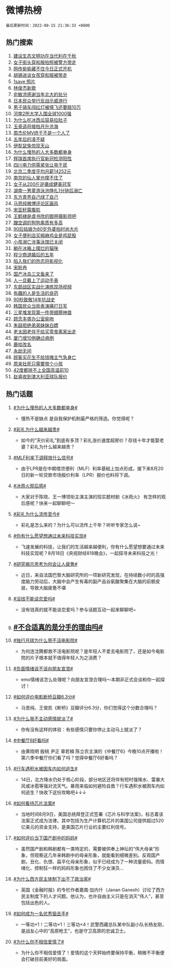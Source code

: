 # 微博热榜

`最后更新时间：2022-08-15 21:36:33 +0800`

## 热门搜索

1. [建设生态文明功在当代利在千秋](https://m.weibo.cn/search?containerid=100103type%3D1%26t%3D10%26q%3D%23%E5%BB%BA%E8%AE%BE%E7%94%9F%E6%80%81%E6%96%87%E6%98%8E%E5%8A%9F%E5%9C%A8%E5%BD%93%E4%BB%A3%E5%88%A9%E5%9C%A8%E5%8D%83%E7%A7%8B%23&stream_entry_id=51&isnewpage=1&extparam=seat%3D1%26dgr%3D0%26cate%3D10103%26filter_type%3Drealtimehot%26c_type%3D51%26pos%3D0%26display_time%3D1660570591%26pre_seqid%3D1660570405310014737284&luicode=10000011&lfid=106003type%253D25%2526t%253D3%2526disable_hot%253D1%2526filter_type%253Drealtimehot)
1. [女子街头穿和服拍照被警方带走](https://m.weibo.cn/search?containerid=100103type%3D1%26t%3D10%26q%3D%23%E5%A5%B3%E5%AD%90%E8%A1%97%E5%A4%B4%E7%A9%BF%E5%92%8C%E6%9C%8D%E6%8B%8D%E7%85%A7%E8%A2%AB%E8%AD%A6%E6%96%B9%E5%B8%A6%E8%B5%B0%23&stream_entry_id=31&isnewpage=1&extparam=seat%3D1%26pos%3D0%26filter_type%3Drealtimehot%26dgr%3D0%26realpos%3D1%26flag%3D16%26lcate%3D5001%26c_type%3D31%26cate%3D0%26display_time%3D1660570591%26pre_seqid%3D1660570405310014737284&luicode=10000011&lfid=106003type%253D25%2526t%253D3%2526disable_hot%253D1%2526filter_type%253Drealtimehot)
1. [网传偷偷藏不住今日正式开机](https://m.weibo.cn/search?containerid=100103type%3D1%26t%3D10%26q%3D%23%E7%BD%91%E4%BC%A0%E5%81%B7%E5%81%B7%E8%97%8F%E4%B8%8D%E4%BD%8F%E4%BB%8A%E6%97%A5%E6%AD%A3%E5%BC%8F%E5%BC%80%E6%9C%BA%23&stream_entry_id=31&isnewpage=1&extparam=seat%3D1%26pos%3D1%26filter_type%3Drealtimehot%26dgr%3D0%26realpos%3D2%26flag%3D1%26lcate%3D5001%26c_type%3D31%26cate%3D0%26display_time%3D1660570591%26pre_seqid%3D1660570405310014737284&luicode=10000011&lfid=106003type%253D25%2526t%253D3%2526disable_hot%253D1%2526filter_type%253Drealtimehot)
1. [胡锡进谈女孩穿和服被带走](https://m.weibo.cn/search?containerid=100103type%3D1%26t%3D10%26q%3D%23%E8%83%A1%E9%94%A1%E8%BF%9B%E8%B0%88%E5%A5%B3%E5%AD%A9%E7%A9%BF%E5%92%8C%E6%9C%8D%E8%A2%AB%E5%B8%A6%E8%B5%B0%23&stream_entry_id=31&isnewpage=1&extparam=seat%3D1%26pos%3D2%26filter_type%3Drealtimehot%26dgr%3D0%26realpos%3D3%26flag%3D1%26lcate%3D5001%26c_type%3D31%26cate%3D0%26display_time%3D1660570591%26pre_seqid%3D1660570405310014737284&luicode=10000011&lfid=106003type%253D25%2526t%253D3%2526disable_hot%253D1%2526filter_type%253Drealtimehot)
1. [1saye 照片](https://m.weibo.cn/search?containerid=100103type%3D1%26t%3D10%26q%3D1saye+%E7%85%A7%E7%89%87&stream_entry_id=31&isnewpage=1&extparam=seat%3D1%26pos%3D3%26filter_type%3Drealtimehot%26dgr%3D0%26realpos%3D4%26flag%3D16%26lcate%3D5001%26c_type%3D31%26cate%3D0%26display_time%3D1660570591%26pre_seqid%3D1660570405310014737284&luicode=10000011&lfid=106003type%253D25%2526t%253D3%2526disable_hot%253D1%2526filter_type%253Drealtimehot)
1. [林俊杰新歌](https://m.weibo.cn/search?containerid=100103type%3D1%26t%3D10%26q%3D%E6%9E%97%E4%BF%8A%E6%9D%B0%E6%96%B0%E6%AD%8C&stream_entry_id=31&isnewpage=1&extparam=seat%3D1%26pos%3D4%26filter_type%3Drealtimehot%26dgr%3D0%26realpos%3D5%26flag%3D1%26lcate%3D5001%26c_type%3D31%26cate%3D0%26display_time%3D1660570591%26pre_seqid%3D1660570405310014737284&luicode=10000011&lfid=106003type%253D25%2526t%253D3%2526disable_hot%253D1%2526filter_type%253Drealtimehot)
1. [俞敏洪感谢当年北大的处分](https://m.weibo.cn/search?containerid=100103type%3D1%26t%3D10%26q%3D%23%E4%BF%9E%E6%95%8F%E6%B4%AA%E6%84%9F%E8%B0%A2%E5%BD%93%E5%B9%B4%E5%8C%97%E5%A4%A7%E7%9A%84%E5%A4%84%E5%88%86%23&stream_entry_id=31&isnewpage=1&extparam=seat%3D1%26pos%3D5%26filter_type%3Drealtimehot%26dgr%3D0%26realpos%3D6%26flag%3D0%26lcate%3D5001%26c_type%3D31%26cate%3D0%26display_time%3D1660570591%26pre_seqid%3D1660570405310014737284&luicode=10000011&lfid=106003type%253D25%2526t%253D3%2526disable_hot%253D1%2526filter_type%253Drealtimehot)
1. [日本民众举行反战示威游行](https://m.weibo.cn/search?containerid=100103type%3D1%26t%3D10%26q%3D%23%E6%97%A5%E6%9C%AC%E6%B0%91%E4%BC%97%E4%B8%BE%E8%A1%8C%E5%8F%8D%E6%88%98%E7%A4%BA%E5%A8%81%E6%B8%B8%E8%A1%8C%23&stream_entry_id=31&isnewpage=1&extparam=seat%3D1%26pos%3D6%26filter_type%3Drealtimehot%26dgr%3D0%26realpos%3D7%26flag%3D16%26lcate%3D5001%26c_type%3D31%26cate%3D0%26display_time%3D1660570591%26pre_seqid%3D1660570405310014737284&luicode=10000011&lfid=106003type%253D25%2526t%253D3%2526disable_hot%253D1%2526filter_type%253Drealtimehot)
1. [男子骑车闯红灯被撞飞还要赔10万](https://m.weibo.cn/search?containerid=100103type%3D1%26t%3D10%26q%3D%23%E7%94%B7%E5%AD%90%E9%AA%91%E8%BD%A6%E9%97%AF%E7%BA%A2%E7%81%AF%E8%A2%AB%E6%92%9E%E9%A3%9E%E8%BF%98%E8%A6%81%E8%B5%9410%E4%B8%87%23&stream_entry_id=31&isnewpage=1&extparam=seat%3D1%26pos%3D7%26filter_type%3Drealtimehot%26dgr%3D0%26realpos%3D8%26flag%3D1%26lcate%3D5001%26c_type%3D31%26cate%3D0%26display_time%3D1660570591%26pre_seqid%3D1660570405310014737284&luicode=10000011&lfid=106003type%253D25%2526t%253D3%2526disable_hot%253D1%2526filter_type%253Drealtimehot)
1. [河南2所大学入围全球1000强](https://m.weibo.cn/search?containerid=100103type%3D1%26t%3D10%26q%3D%23%E6%B2%B3%E5%8D%972%E6%89%80%E5%A4%A7%E5%AD%A6%E5%85%A5%E5%9B%B4%E5%85%A8%E7%90%831000%E5%BC%BA%23&stream_entry_id=31&isnewpage=1&extparam=seat%3D1%26pos%3D8%26filter_type%3Drealtimehot%26dgr%3D0%26realpos%3D9%26flag%3D0%26lcate%3D5001%26c_type%3D31%26cate%3D0%26display_time%3D1660570591%26pre_seqid%3D1660570405310014737284&luicode=10000011&lfid=106003type%253D25%2526t%253D3%2526disable_hot%253D1%2526filter_type%253Drealtimehot)
1. [为什么吃冰西瓜容易拉肚子](http://m.weibo.cn/c/wbox?&id=j84w2uenjc&roomid=12075&q=%23%E4%B8%BA%E4%BB%80%E4%B9%88%E5%90%83%E5%86%B0%E8%A5%BF%E7%93%9C%E5%AE%B9%E6%98%93%E6%8B%89%E8%82%9A%E5%AD%90%23&extparam=seat%3D1%26pos%3D9%26filter_type%3Drealtimehot%26dgr%3D0%26realpos%3D10%26flag%3D0%26lcate%3D5001%26c_type%3D31%26cate%3D0%26display_time%3D1660570591%26pre_seqid%3D1660570405310014737284&luicode=10000011&lfid=106003type%253D25%2526t%253D3%2526disable_hot%253D1%2526filter_type%253Drealtimehot)
1. [玉骨遥将接档月升沧海](https://m.weibo.cn/search?containerid=100103type%3D1%26t%3D10%26q%3D%23%E7%8E%89%E9%AA%A8%E9%81%A5%E5%B0%86%E6%8E%A5%E6%A1%A3%E6%9C%88%E5%8D%87%E6%B2%A7%E6%B5%B7%23&stream_entry_id=31&isnewpage=1&extparam=seat%3D1%26pos%3D10%26filter_type%3Drealtimehot%26dgr%3D0%26realpos%3D11%26flag%3D0%26lcate%3D5001%26c_type%3D31%26cate%3D0%26display_time%3D1660570591%26pre_seqid%3D1660570405310014737284&luicode=10000011&lfid=106003type%253D25%2526t%253D3%2526disable_hot%253D1%2526filter_type%253Drealtimehot)
1. [周杰伦MV终于不是一个人了](https://m.weibo.cn/search?containerid=100103type%3D1%26t%3D10%26q%3D%23%E5%91%A8%E6%9D%B0%E4%BC%A6MV%E7%BB%88%E4%BA%8E%E4%B8%8D%E6%98%AF%E4%B8%80%E4%B8%AA%E4%BA%BA%E4%BA%86%23&stream_entry_id=31&isnewpage=1&extparam=seat%3D1%26pos%3D11%26filter_type%3Drealtimehot%26dgr%3D0%26realpos%3D12%26flag%3D1%26lcate%3D5001%26c_type%3D31%26cate%3D0%26display_time%3D1660570591%26pre_seqid%3D1660570405310014737284&luicode=10000011&lfid=106003type%253D25%2526t%253D3%2526disable_hot%253D1%2526filter_type%253Drealtimehot)
1. [五年后的凌不疑](https://m.weibo.cn/search?containerid=100103type%3D1%26t%3D10%26q%3D%23%E4%BA%94%E5%B9%B4%E5%90%8E%E7%9A%84%E5%87%8C%E4%B8%8D%E7%96%91%23&stream_entry_id=31&isnewpage=1&extparam=seat%3D1%26pos%3D12%26filter_type%3Drealtimehot%26dgr%3D0%26realpos%3D13%26flag%3D0%26lcate%3D5001%26c_type%3D31%26cate%3D0%26display_time%3D1660570591%26pre_seqid%3D1660570405310014737284&luicode=10000011&lfid=106003type%253D25%2526t%253D3%2526disable_hot%253D1%2526filter_type%253Drealtimehot)
1. [伊犁鼠兔惊现天山](https://m.weibo.cn/search?containerid=100103type%3D1%26t%3D10%26q%3D%23%E4%BC%8A%E7%8A%81%E9%BC%A0%E5%85%94%E6%83%8A%E7%8E%B0%E5%A4%A9%E5%B1%B1%23&stream_entry_id=31&isnewpage=1&extparam=seat%3D1%26pos%3D13%26filter_type%3Drealtimehot%26dgr%3D0%26realpos%3D14%26flag%3D1%26lcate%3D5001%26c_type%3D31%26cate%3D0%26display_time%3D1660570591%26pre_seqid%3D1660570405310014737284&luicode=10000011&lfid=106003type%253D25%2526t%253D3%2526disable_hot%253D1%2526filter_type%253Drealtimehot)
1. [为什么慢热的人大多数都单身](https://m.weibo.cn/search?containerid=100103type%3D1%26t%3D10%26q%3D%23%E4%B8%BA%E4%BB%80%E4%B9%88%E6%85%A2%E7%83%AD%E7%9A%84%E4%BA%BA%E5%A4%A7%E5%A4%9A%E6%95%B0%E9%83%BD%E5%8D%95%E8%BA%AB%23&stream_entry_id=31&isnewpage=1&extparam=seat%3D1%26pos%3D14%26filter_type%3Drealtimehot%26dgr%3D0%26realpos%3D15%26flag%3D0%26lcate%3D5001%26c_type%3D31%26cate%3D0%26display_time%3D1660570591%26pre_seqid%3D1660570405310014737284&luicode=10000011&lfid=106003type%253D25%2526t%253D3%2526disable_hot%253D1%2526filter_type%253Drealtimehot)
1. [辉瑞首席执行官新冠检测阳性](https://m.weibo.cn/search?containerid=100103type%3D1%26t%3D10%26q%3D%23%E8%BE%89%E7%91%9E%E9%A6%96%E5%B8%AD%E6%89%A7%E8%A1%8C%E5%AE%98%E6%96%B0%E5%86%A0%E6%A3%80%E6%B5%8B%E9%98%B3%E6%80%A7%23&stream_entry_id=31&isnewpage=1&extparam=seat%3D1%26pos%3D15%26filter_type%3Drealtimehot%26dgr%3D0%26realpos%3D16%26flag%3D1%26lcate%3D5001%26c_type%3D31%26cate%3D0%26display_time%3D1660570591%26pre_seqid%3D1660570405310014737284&luicode=10000011&lfid=106003type%253D25%2526t%253D3%2526disable_hot%253D1%2526filter_type%253Drealtimehot)
1. [四川电力供需紧张让电于民](https://m.weibo.cn/search?containerid=100103type%3D1%26t%3D10%26q%3D%23%E5%9B%9B%E5%B7%9D%E7%94%B5%E5%8A%9B%E4%BE%9B%E9%9C%80%E7%B4%A7%E5%BC%A0%E8%AE%A9%E7%94%B5%E4%BA%8E%E6%B0%91%23&stream_entry_id=31&isnewpage=1&extparam=seat%3D1%26pos%3D16%26filter_type%3Drealtimehot%26dgr%3D0%26realpos%3D17%26flag%3D0%26lcate%3D5001%26c_type%3D31%26cate%3D0%26display_time%3D1660570591%26pre_seqid%3D1660570405310014737284&luicode=10000011&lfid=106003type%253D25%2526t%253D3%2526disable_hot%253D1%2526filter_type%253Drealtimehot)
1. [北京二季度平均月薪14252元](https://m.weibo.cn/search?containerid=100103type%3D1%26t%3D10%26q%3D%23%E5%8C%97%E4%BA%AC%E4%BA%8C%E5%AD%A3%E5%BA%A6%E5%B9%B3%E5%9D%87%E6%9C%88%E8%96%AA14252%E5%85%83%23&stream_entry_id=31&isnewpage=1&extparam=seat%3D1%26pos%3D17%26filter_type%3Drealtimehot%26dgr%3D0%26realpos%3D18%26flag%3D1%26lcate%3D5001%26c_type%3D31%26cate%3D0%26display_time%3D1660570591%26pre_seqid%3D1660570405310014737284&luicode=10000011&lfid=106003type%253D25%2526t%253D3%2526disable_hot%253D1%2526filter_type%253Drealtimehot)
1. [南京的仙人掌也撑不住了](https://m.weibo.cn/search?containerid=100103type%3D1%26t%3D10%26q%3D%23%E5%8D%97%E4%BA%AC%E7%9A%84%E4%BB%99%E4%BA%BA%E6%8E%8C%E4%B9%9F%E6%92%91%E4%B8%8D%E4%BD%8F%E4%BA%86%23&stream_entry_id=31&isnewpage=1&extparam=seat%3D1%26pos%3D18%26filter_type%3Drealtimehot%26dgr%3D0%26realpos%3D19%26flag%3D0%26lcate%3D5001%26c_type%3D31%26cate%3D0%26display_time%3D1660570591%26pre_seqid%3D1660570405310014737284&luicode=10000011&lfid=106003type%253D25%2526t%253D3%2526disable_hot%253D1%2526filter_type%253Drealtimehot)
1. [女子从200斤逆袭成健美冠军](https://m.weibo.cn/search?containerid=100103type%3D1%26t%3D10%26q%3D%23%E5%A5%B3%E5%AD%90%E4%BB%8E200%E6%96%A4%E9%80%86%E8%A2%AD%E6%88%90%E5%81%A5%E7%BE%8E%E5%86%A0%E5%86%9B%23&stream_entry_id=31&isnewpage=1&extparam=seat%3D1%26pos%3D19%26filter_type%3Drealtimehot%26dgr%3D0%26realpos%3D20%26flag%3D0%26lcate%3D5001%26c_type%3D31%26cate%3D0%26display_time%3D1660570591%26pre_seqid%3D1660570405310014737284&luicode=10000011&lfid=106003type%253D25%2526t%253D3%2526disable_hot%253D1%2526filter_type%253Drealtimehot)
1. [湖南一男童游泳池挣扎1分钟后溺亡](https://m.weibo.cn/search?containerid=100103type%3D1%26t%3D10%26q%3D%23%E6%B9%96%E5%8D%97%E4%B8%80%E7%94%B7%E7%AB%A5%E6%B8%B8%E6%B3%B3%E6%B1%A0%E6%8C%A3%E6%89%8E1%E5%88%86%E9%92%9F%E5%90%8E%E6%BA%BA%E4%BA%A1%23&stream_entry_id=31&isnewpage=1&extparam=seat%3D1%26pos%3D20%26filter_type%3Drealtimehot%26dgr%3D0%26realpos%3D21%26flag%3D0%26lcate%3D5001%26c_type%3D31%26cate%3D0%26display_time%3D1660570591%26pre_seqid%3D1660570405310014737284&luicode=10000011&lfid=106003type%253D25%2526t%253D3%2526disable_hot%253D1%2526filter_type%253Drealtimehot)
1. [东方青苍自己绿了自己](https://m.weibo.cn/search?containerid=100103type%3D1%26t%3D10%26q%3D%23%E4%B8%9C%E6%96%B9%E9%9D%92%E8%8B%8D%E8%87%AA%E5%B7%B1%E7%BB%BF%E4%BA%86%E8%87%AA%E5%B7%B1%23&stream_entry_id=31&isnewpage=1&extparam=seat%3D1%26pos%3D21%26filter_type%3Drealtimehot%26dgr%3D0%26realpos%3D22%26flag%3D1%26lcate%3D5001%26c_type%3D31%26cate%3D0%26display_time%3D1660570591%26pre_seqid%3D1660570405310014737284&luicode=10000011&lfid=106003type%253D25%2526t%253D3%2526disable_hot%253D1%2526filter_type%253Drealtimehot)
1. [马思纯微博评论区画风](https://m.weibo.cn/search?containerid=100103type%3D1%26t%3D10%26q%3D%23%E9%A9%AC%E6%80%9D%E7%BA%AF%E5%BE%AE%E5%8D%9A%E8%AF%84%E8%AE%BA%E5%8C%BA%E7%94%BB%E9%A3%8E%23&stream_entry_id=31&isnewpage=1&extparam=seat%3D1%26pos%3D22%26filter_type%3Drealtimehot%26dgr%3D0%26realpos%3D23%26flag%3D1%26lcate%3D5001%26c_type%3D31%26cate%3D0%26display_time%3D1660570591%26pre_seqid%3D1660570405310014737284&luicode=10000011&lfid=106003type%253D25%2526t%253D3%2526disable_hot%253D1%2526filter_type%253Drealtimehot)
1. [宋亚轩露腹肌](https://m.weibo.cn/search?containerid=100103type%3D1%26t%3D10%26q%3D%23%E5%AE%8B%E4%BA%9A%E8%BD%A9%E9%9C%B2%E8%85%B9%E8%82%8C%23&stream_entry_id=31&isnewpage=1&extparam=seat%3D1%26pos%3D23%26filter_type%3Drealtimehot%26dgr%3D0%26realpos%3D24%26flag%3D0%26lcate%3D5001%26c_type%3D31%26cate%3D0%26display_time%3D1660570591%26pre_seqid%3D1660570405310014737284&luicode=10000011&lfid=106003type%253D25%2526t%253D3%2526disable_hot%253D1%2526filter_type%253Drealtimehot)
1. [王鹤棣是虞书欣的御用摄影师吧](https://m.weibo.cn/search?containerid=100103type%3D1%26t%3D10%26q%3D%23%E7%8E%8B%E9%B9%A4%E6%A3%A3%E6%98%AF%E8%99%9E%E4%B9%A6%E6%AC%A3%E7%9A%84%E5%BE%A1%E7%94%A8%E6%91%84%E5%BD%B1%E5%B8%88%E5%90%A7%23&stream_entry_id=31&isnewpage=1&extparam=seat%3D1%26pos%3D24%26filter_type%3Drealtimehot%26dgr%3D0%26realpos%3D25%26flag%3D0%26lcate%3D5001%26c_type%3D31%26cate%3D0%26display_time%3D1660570591%26pre_seqid%3D1660570405310014737284&luicode=10000011&lfid=106003type%253D25%2526t%253D3%2526disable_hot%253D1%2526filter_type%253Drealtimehot)
1. [蹭空调的狗狗素质有多高](https://m.weibo.cn/search?containerid=100103type%3D1%26t%3D10%26q%3D%23%E8%B9%AD%E7%A9%BA%E8%B0%83%E7%9A%84%E7%8B%97%E7%8B%97%E7%B4%A0%E8%B4%A8%E6%9C%89%E5%A4%9A%E9%AB%98%23&stream_entry_id=31&isnewpage=1&extparam=seat%3D1%26pos%3D25%26filter_type%3Drealtimehot%26dgr%3D0%26realpos%3D26%26flag%3D0%26lcate%3D5001%26c_type%3D31%26cate%3D0%26display_time%3D1660570591%26pre_seqid%3D1660570405310014737284&luicode=10000011&lfid=106003type%253D25%2526t%253D3%2526disable_hot%253D1%2526filter_type%253Drealtimehot)
1. [90后姑娘为80岁外婆拍时尚大片](https://m.weibo.cn/search?containerid=100103type%3D1%26t%3D10%26q%3D%2390%E5%90%8E%E5%A7%91%E5%A8%98%E4%B8%BA80%E5%B2%81%E5%A4%96%E5%A9%86%E6%8B%8D%E6%97%B6%E5%B0%9A%E5%A4%A7%E7%89%87%23&stream_entry_id=31&isnewpage=1&extparam=seat%3D1%26pos%3D26%26filter_type%3Drealtimehot%26dgr%3D0%26realpos%3D27%26flag%3D0%26lcate%3D5001%26c_type%3D31%26cate%3D0%26display_time%3D1660570591%26pre_seqid%3D1660570405310014737284&luicode=10000011&lfid=106003type%253D25%2526t%253D3%2526disable_hot%253D1%2526filter_type%253Drealtimehot)
1. [女子便利店买椒麻鸡全是鸡屁股](https://m.weibo.cn/search?containerid=100103type%3D1%26t%3D10%26q%3D%23%E5%A5%B3%E5%AD%90%E4%BE%BF%E5%88%A9%E5%BA%97%E4%B9%B0%E6%A4%92%E9%BA%BB%E9%B8%A1%E5%85%A8%E6%98%AF%E9%B8%A1%E5%B1%81%E8%82%A1%23&stream_entry_id=31&isnewpage=1&extparam=seat%3D1%26pos%3D27%26filter_type%3Drealtimehot%26dgr%3D0%26realpos%3D28%26flag%3D0%26lcate%3D5001%26c_type%3D31%26cate%3D0%26display_time%3D1660570591%26pre_seqid%3D1660570405310014737284&luicode=10000011&lfid=106003type%253D25%2526t%253D3%2526disable_hot%253D1%2526filter_type%253Drealtimehot)
1. [小孩溺亡涉事泳馆已关闭](https://m.weibo.cn/search?containerid=100103type%3D1%26t%3D10%26q%3D%23%E5%B0%8F%E5%AD%A9%E6%BA%BA%E4%BA%A1%E6%B6%89%E4%BA%8B%E6%B3%B3%E9%A6%86%E5%B7%B2%E5%85%B3%E9%97%AD%23&stream_entry_id=31&isnewpage=1&extparam=seat%3D1%26pos%3D28%26filter_type%3Drealtimehot%26dgr%3D0%26realpos%3D29%26flag%3D0%26lcate%3D5001%26c_type%3D31%26cate%3D0%26display_time%3D1660570591%26pre_seqid%3D1660570405310014737284&luicode=10000011&lfid=106003type%253D25%2526t%253D3%2526disable_hot%253D1%2526filter_type%253Drealtimehot)
1. [躺在冰箱上摆烂的猫咪](https://m.weibo.cn/search?containerid=100103type%3D1%26t%3D10%26q%3D%23%E8%BA%BA%E5%9C%A8%E5%86%B0%E7%AE%B1%E4%B8%8A%E6%91%86%E7%83%82%E7%9A%84%E7%8C%AB%E5%92%AA%23&stream_entry_id=31&isnewpage=1&extparam=seat%3D1%26pos%3D29%26filter_type%3Drealtimehot%26dgr%3D0%26realpos%3D30%26flag%3D0%26lcate%3D5001%26c_type%3D31%26cate%3D0%26display_time%3D1660570591%26pre_seqid%3D1660570405310014737284&luicode=10000011&lfid=106003type%253D25%2526t%253D3%2526disable_hot%253D1%2526filter_type%253Drealtimehot)
1. [程少商退婚后的五年](https://m.weibo.cn/search?containerid=100103type%3D1%26t%3D10%26q%3D%23%E7%A8%8B%E5%B0%91%E5%95%86%E9%80%80%E5%A9%9A%E5%90%8E%E7%9A%84%E4%BA%94%E5%B9%B4%23&stream_entry_id=31&isnewpage=1&extparam=seat%3D1%26pos%3D30%26filter_type%3Drealtimehot%26dgr%3D0%26realpos%3D31%26flag%3D0%26lcate%3D5001%26c_type%3D31%26cate%3D0%26display_time%3D1660570591%26pre_seqid%3D1660570405310014737284&luicode=10000011&lfid=106003type%253D25%2526t%253D3%2526disable_hot%253D1%2526filter_type%253Drealtimehot)
1. [陷入我们的热恋将影视化](https://m.weibo.cn/search?containerid=100103type%3D1%26t%3D10%26q%3D%23%E9%99%B7%E5%85%A5%E6%88%91%E4%BB%AC%E7%9A%84%E7%83%AD%E6%81%8B%E5%B0%86%E5%BD%B1%E8%A7%86%E5%8C%96%23&stream_entry_id=31&isnewpage=1&extparam=seat%3D1%26pos%3D31%26filter_type%3Drealtimehot%26dgr%3D0%26realpos%3D32%26flag%3D1%26lcate%3D5001%26c_type%3D31%26cate%3D0%26display_time%3D1660570591%26pre_seqid%3D1660570405310014737284&luicode=10000011&lfid=106003type%253D25%2526t%253D3%2526disable_hot%253D1%2526filter_type%253Drealtimehot)
1. [宋昕冉](https://m.weibo.cn/search?containerid=100103type%3D1%26t%3D10%26q%3D%23%E5%AE%8B%E6%98%95%E5%86%89%23&stream_entry_id=31&isnewpage=1&extparam=seat%3D1%26pos%3D32%26filter_type%3Drealtimehot%26dgr%3D0%26realpos%3D33%26flag%3D0%26lcate%3D5001%26c_type%3D31%26cate%3D0%26display_time%3D1660570591%26pre_seqid%3D1660570405310014737284&luicode=10000011&lfid=106003type%253D25%2526t%253D3%2526disable_hot%253D1%2526filter_type%253Drealtimehot)
1. [国产冰岛三文鱼来了](https://m.weibo.cn/search?containerid=100103type%3D1%26t%3D10%26q%3D%23%E5%9B%BD%E4%BA%A7%E5%86%B0%E5%B2%9B%E4%B8%89%E6%96%87%E9%B1%BC%E6%9D%A5%E4%BA%86%23&stream_entry_id=31&isnewpage=1&extparam=seat%3D1%26pos%3D33%26filter_type%3Drealtimehot%26dgr%3D0%26realpos%3D34%26flag%3D1%26lcate%3D5001%26c_type%3D31%26cate%3D0%26display_time%3D1660570591%26pre_seqid%3D1660570405310014737284&luicode=10000011&lfid=106003type%253D25%2526t%253D3%2526disable_hot%253D1%2526filter_type%253Drealtimehot)
1. [人一旦戴上了运动手表](https://m.weibo.cn/search?containerid=100103type%3D1%26t%3D10%26q%3D%23%E4%BA%BA%E4%B8%80%E6%97%A6%E6%88%B4%E4%B8%8A%E4%BA%86%E8%BF%90%E5%8A%A8%E6%89%8B%E8%A1%A8%23&stream_entry_id=31&isnewpage=1&extparam=seat%3D1%26pos%3D34%26filter_type%3Drealtimehot%26dgr%3D0%26realpos%3D35%26flag%3D0%26lcate%3D5001%26c_type%3D31%26cate%3D0%26display_time%3D1660570591%26pre_seqid%3D1660570405310014737284&luicode=10000011&lfid=106003type%253D25%2526t%253D3%2526disable_hot%253D1%2526filter_type%253Drealtimehot)
1. [东部战区实战化演练现场视频](https://m.weibo.cn/search?containerid=100103type%3D1%26t%3D10%26q%3D%23%E4%B8%9C%E9%83%A8%E6%88%98%E5%8C%BA%E5%AE%9E%E6%88%98%E5%8C%96%E6%BC%94%E7%BB%83%E7%8E%B0%E5%9C%BA%E8%A7%86%E9%A2%91%23&stream_entry_id=31&isnewpage=1&extparam=seat%3D1%26pos%3D35%26filter_type%3Drealtimehot%26dgr%3D0%26realpos%3D36%26flag%3D0%26lcate%3D5001%26c_type%3D31%26cate%3D0%26display_time%3D1660570591%26pre_seqid%3D1660570405310014737284&luicode=10000011&lfid=106003type%253D25%2526t%253D3%2526disable_hot%253D1%2526filter_type%253Drealtimehot)
1. [有趣的人是生活的良药](https://m.weibo.cn/search?containerid=100103type%3D1%26t%3D10%26q%3D%23%E6%9C%89%E8%B6%A3%E7%9A%84%E4%BA%BA%E6%98%AF%E7%94%9F%E6%B4%BB%E7%9A%84%E8%89%AF%E8%8D%AF%23&stream_entry_id=31&isnewpage=1&extparam=seat%3D1%26pos%3D36%26filter_type%3Drealtimehot%26dgr%3D0%26realpos%3D37%26flag%3D1%26lcate%3D5001%26c_type%3D31%26cate%3D0%26display_time%3D1660570591%26pre_seqid%3D1660570405310014737284&luicode=10000011&lfid=106003type%253D25%2526t%253D3%2526disable_hot%253D1%2526filter_type%253Drealtimehot)
1. [90秒致敬14年抗战史](https://m.weibo.cn/search?containerid=100103type%3D1%26t%3D10%26q%3D%2390%E7%A7%92%E8%87%B4%E6%95%AC14%E5%B9%B4%E6%8A%97%E6%88%98%E5%8F%B2%23&stream_entry_id=31&isnewpage=1&extparam=seat%3D1%26pos%3D37%26filter_type%3Drealtimehot%26dgr%3D0%26realpos%3D38%26flag%3D0%26lcate%3D5001%26c_type%3D31%26cate%3D0%26display_time%3D1660570591%26pre_seqid%3D1660570405310014737284&luicode=10000011&lfid=106003type%253D25%2526t%253D3%2526disable_hot%253D1%2526filter_type%253Drealtimehot)
1. [韩国民众当街表演痛打日军](https://m.weibo.cn/search?containerid=100103type%3D1%26t%3D10%26q%3D%23%E9%9F%A9%E5%9B%BD%E6%B0%91%E4%BC%97%E5%BD%93%E8%A1%97%E8%A1%A8%E6%BC%94%E7%97%9B%E6%89%93%E6%97%A5%E5%86%9B%23&stream_entry_id=31&isnewpage=1&extparam=seat%3D1%26pos%3D38%26filter_type%3Drealtimehot%26dgr%3D0%26realpos%3D39%26flag%3D0%26lcate%3D5001%26c_type%3D31%26cate%3D0%26display_time%3D1660570591%26pre_seqid%3D1660570405310014737284&luicode=10000011&lfid=106003type%253D25%2526t%253D3%2526disable_hot%253D1%2526filter_type%253Drealtimehot)
1. [三星堆发现第一件带翅膀神兽](https://m.weibo.cn/search?containerid=100103type%3D1%26t%3D10%26q%3D%23%E4%B8%89%E6%98%9F%E5%A0%86%E5%8F%91%E7%8E%B0%E7%AC%AC%E4%B8%80%E4%BB%B6%E5%B8%A6%E7%BF%85%E8%86%80%E7%A5%9E%E5%85%BD%23&stream_entry_id=31&isnewpage=1&extparam=seat%3D1%26pos%3D39%26filter_type%3Drealtimehot%26dgr%3D0%26realpos%3D40%26flag%3D0%26lcate%3D5001%26c_type%3D31%26cate%3D0%26display_time%3D1660570591%26pre_seqid%3D1660570405310014737284&luicode=10000011&lfid=106003type%253D25%2526t%253D3%2526disable_hot%253D1%2526filter_type%253Drealtimehot)
1. [顾念丰盛办公室偷吻](https://m.weibo.cn/search?containerid=100103type%3D1%26t%3D10%26q%3D%23%E9%A1%BE%E5%BF%B5%E4%B8%B0%E7%9B%9B%E5%8A%9E%E5%85%AC%E5%AE%A4%E5%81%B7%E5%90%BB%23&stream_entry_id=31&isnewpage=1&extparam=seat%3D1%26pos%3D40%26filter_type%3Drealtimehot%26dgr%3D0%26realpos%3D41%26flag%3D1%26lcate%3D5001%26c_type%3D31%26cate%3D0%26display_time%3D1660570591%26pre_seqid%3D1660570405310014737284&luicode=10000011&lfid=106003type%253D25%2526t%253D3%2526disable_hot%253D1%2526filter_type%253Drealtimehot)
1. [朱喆拒绝弟弟妹妹白嫖](https://m.weibo.cn/search?containerid=100103type%3D1%26t%3D10%26q%3D%23%E6%9C%B1%E5%96%86%E6%8B%92%E7%BB%9D%E5%BC%9F%E5%BC%9F%E5%A6%B9%E5%A6%B9%E7%99%BD%E5%AB%96%23&stream_entry_id=31&isnewpage=1&extparam=seat%3D1%26pos%3D41%26filter_type%3Drealtimehot%26dgr%3D0%26realpos%3D42%26flag%3D1%26lcate%3D5001%26c_type%3D31%26cate%3D0%26display_time%3D1660570591%26pre_seqid%3D1660570405310014737284&luicode=10000011&lfid=106003type%253D25%2526t%253D3%2526disable_hot%253D1%2526filter_type%253Drealtimehot)
1. [老太因老伴不给买零食离家出走](https://m.weibo.cn/search?containerid=100103type%3D1%26t%3D10%26q%3D%23%E8%80%81%E5%A4%AA%E5%9B%A0%E8%80%81%E4%BC%B4%E4%B8%8D%E7%BB%99%E4%B9%B0%E9%9B%B6%E9%A3%9F%E7%A6%BB%E5%AE%B6%E5%87%BA%E8%B5%B0%23&stream_entry_id=31&isnewpage=1&extparam=seat%3D1%26pos%3D42%26filter_type%3Drealtimehot%26dgr%3D0%26realpos%3D43%26flag%3D0%26lcate%3D5001%26c_type%3D31%26cate%3D0%26display_time%3D1660570591%26pre_seqid%3D1660570405310014737284&luicode=10000011&lfid=106003type%253D25%2526t%253D3%2526disable_hot%253D1%2526filter_type%253Drealtimehot)
1. [厦门增10例确诊病例](https://m.weibo.cn/search?containerid=100103type%3D1%26t%3D10%26q%3D%23%E5%8E%A6%E9%97%A8%E5%A2%9E10%E4%BE%8B%E7%A1%AE%E8%AF%8A%E7%97%85%E4%BE%8B%23&stream_entry_id=31&isnewpage=1&extparam=seat%3D1%26pos%3D43%26filter_type%3Drealtimehot%26dgr%3D0%26realpos%3D44%26flag%3D0%26lcate%3D5001%26c_type%3D31%26cate%3D0%26display_time%3D1660570591%26pre_seqid%3D1660570405310014737284&luicode=10000011&lfid=106003type%253D25%2526t%253D3%2526disable_hot%253D1%2526filter_type%253Drealtimehot)
1. [鹿哈改名](https://m.weibo.cn/search?containerid=100103type%3D1%26t%3D10%26q%3D%23%E9%B9%BF%E5%93%88%E6%94%B9%E5%90%8D%23&stream_entry_id=31&isnewpage=1&extparam=seat%3D1%26pos%3D44%26filter_type%3Drealtimehot%26dgr%3D0%26realpos%3D45%26flag%3D0%26lcate%3D5001%26c_type%3D31%26cate%3D0%26display_time%3D1660570591%26pre_seqid%3D1660570405310014737284&luicode=10000011&lfid=106003type%253D25%2526t%253D3%2526disable_hot%253D1%2526filter_type%253Drealtimehot)
1. [永劫无间](https://m.weibo.cn/search?containerid=100103type%3D1%26t%3D10%26q%3D%E6%B0%B8%E5%8A%AB%E6%97%A0%E9%97%B4&stream_entry_id=31&isnewpage=1&extparam=seat%3D1%26pos%3D45%26filter_type%3Drealtimehot%26dgr%3D0%26realpos%3D46%26flag%3D1%26lcate%3D5001%26c_type%3D31%26cate%3D0%26display_time%3D1660570591%26pre_seqid%3D1660570405310014737284&luicode=10000011&lfid=106003type%253D25%2526t%253D3%2526disable_hot%253D1%2526filter_type%253Drealtimehot)
1. [顾客买花生不给钱摊主气急身亡](https://m.weibo.cn/search?containerid=100103type%3D1%26t%3D10%26q%3D%23%E9%A1%BE%E5%AE%A2%E4%B9%B0%E8%8A%B1%E7%94%9F%E4%B8%8D%E7%BB%99%E9%92%B1%E6%91%8A%E4%B8%BB%E6%B0%94%E6%80%A5%E8%BA%AB%E4%BA%A1%23&stream_entry_id=31&isnewpage=1&extparam=seat%3D1%26pos%3D46%26filter_type%3Drealtimehot%26dgr%3D0%26realpos%3D47%26flag%3D0%26lcate%3D5001%26c_type%3D31%26cate%3D0%26display_time%3D1660570591%26pre_seqid%3D1660570405310014737284&luicode=10000011&lfid=106003type%253D25%2526t%253D3%2526disable_hot%253D1%2526filter_type%253Drealtimehot)
1. [原来社死只需要带个小孩](https://m.weibo.cn/search?containerid=100103type%3D1%26t%3D10%26q%3D%23%E5%8E%9F%E6%9D%A5%E7%A4%BE%E6%AD%BB%E5%8F%AA%E9%9C%80%E8%A6%81%E5%B8%A6%E4%B8%AA%E5%B0%8F%E5%AD%A9%23&stream_entry_id=31&isnewpage=1&extparam=seat%3D1%26pos%3D47%26filter_type%3Drealtimehot%26dgr%3D0%26realpos%3D48%26flag%3D1%26lcate%3D5001%26c_type%3D31%26cate%3D0%26display_time%3D1660570591%26pre_seqid%3D1660570405310014737284&luicode=10000011&lfid=106003type%253D25%2526t%253D3%2526disable_hot%253D1%2526filter_type%253Drealtimehot)
1. [42度都排不上全国高温前10](https://m.weibo.cn/search?containerid=100103type%3D1%26t%3D10%26q%3D%2342%E5%BA%A6%E9%83%BD%E6%8E%92%E4%B8%8D%E4%B8%8A%E5%85%A8%E5%9B%BD%E9%AB%98%E6%B8%A9%E5%89%8D10%23&stream_entry_id=31&isnewpage=1&extparam=seat%3D1%26pos%3D48%26filter_type%3Drealtimehot%26dgr%3D0%26realpos%3D49%26flag%3D1%26lcate%3D5001%26c_type%3D31%26cate%3D0%26display_time%3D1660570591%26pre_seqid%3D1660570405310014737284&luicode=10000011&lfid=106003type%253D25%2526t%253D3%2526disable_hot%253D1%2526filter_type%253Drealtimehot)
1. [赵睿收到澳大利亚球队报价](https://m.weibo.cn/search?containerid=100103type%3D1%26t%3D10%26q%3D%23%E8%B5%B5%E7%9D%BF%E6%94%B6%E5%88%B0%E6%BE%B3%E5%A4%A7%E5%88%A9%E4%BA%9A%E7%90%83%E9%98%9F%E6%8A%A5%E4%BB%B7%23&stream_entry_id=31&isnewpage=1&extparam=seat%3D1%26pos%3D49%26filter_type%3Drealtimehot%26dgr%3D0%26realpos%3D50%26flag%3D0%26lcate%3D5001%26c_type%3D31%26cate%3D0%26display_time%3D1660570591%26pre_seqid%3D1660570405310014737284&luicode=10000011&lfid=106003type%253D25%2526t%253D3%2526disable_hot%253D1%2526filter_type%253Drealtimehot)

## 热门话题

1. [#为什么慢热的人大多数都单身#](https://m.weibo.cn/search?containerid=231522type%3D1%26t%3D10%26q%3D%23%E4%B8%BA%E4%BB%80%E4%B9%88%E6%85%A2%E7%83%AD%E7%9A%84%E4%BA%BA%E5%A4%A7%E5%A4%9A%E6%95%B0%E9%83%BD%E5%8D%95%E8%BA%AB%23&stream_entry_id=128&isnewpage=1&extparam=seat%3D1%26dgr%3D0%26cate%3D5004%26unitid%3D1660559180509%26lcate%3D5004%26c_type%3D128%26pos%3D1-0-0%26display_time%3D1660570593%26pre_seqid%3D1660570593501026376313&luicode=10000011&lfid=231648_-_4)
    - 慢热不是缺点 是自我保护机制最严格的筛选。你觉得呢？

1. [#彩礼为什么越来越贵#](https://m.weibo.cn/search?containerid=231522type%3D1%26t%3D10%26q%3D%23%E5%BD%A9%E7%A4%BC%E4%B8%BA%E4%BB%80%E4%B9%88%E8%B6%8A%E6%9D%A5%E8%B6%8A%E8%B4%B5%23&stream_entry_id=128&isnewpage=1&extparam=seat%3D1%26dgr%3D0%26cate%3D5004%26unitid%3D1660469166908%26lcate%3D5004%26c_type%3D128%26pos%3D1-0-1%26display_time%3D1660570593%26pre_seqid%3D1660570593501026376313&luicode=10000011&lfid=231648_-_4)
    - 如今的“天价彩礼”到底有多顶？彩礼涨价速度超房价？存钱十年才能娶老婆？彩礼为什么越来越贵？

1. [#MLF利率下调释放什么信号#](https://m.weibo.cn/search?containerid=231522type%3D1%26t%3D10%26q%3D%23MLF%E5%88%A9%E7%8E%87%E4%B8%8B%E8%B0%83%E9%87%8A%E6%94%BE%E4%BB%80%E4%B9%88%E4%BF%A1%E5%8F%B7%23&stream_entry_id=128&isnewpage=1&extparam=seat%3D1%26dgr%3D0%26cate%3D5004%26unitid%3Dm1660570245%26lcate%3D5004%26c_type%3D128%26pos%3D1-0-2%26display_time%3D1660570593%26pre_seqid%3D1660570593501026376313&luicode=10000011&lfid=231648_-_4)
    - 由于LPR是在中期借贷便利（MLF）利率基础上加点形成，接下来8月20日的新一轮贷款市场报价利率（LPR）报价也料将下调。

1. [#冰雨火观后感#](https://m.weibo.cn/search?containerid=231522type%3D1%26t%3D10%26q%3D%23%E5%86%B0%E9%9B%A8%E7%81%AB%E8%A7%82%E5%90%8E%E6%84%9F%23&stream_entry_id=128&isnewpage=1&extparam=seat%3D1%26dgr%3D0%26cate%3D5004%26unitid%3Dm1660570228%26lcate%3D5004%26c_type%3D128%26pos%3D1-0-3%26display_time%3D1660570593%26pre_seqid%3D1660570593501026376313&luicode=10000011&lfid=231648_-_4)
    - 大家对于陈晓、王一博领衔主演主演的现实题材剧《冰雨火》 有怎样的观后感呢？快来一起聊聊吧～

1. [#彩礼为什么流传至今#](https://m.weibo.cn/search?containerid=231522type%3D1%26t%3D10%26q%3D%23%E5%BD%A9%E7%A4%BC%E4%B8%BA%E4%BB%80%E4%B9%88%E6%B5%81%E4%BC%A0%E8%87%B3%E4%BB%8A%23&stream_entry_id=128&isnewpage=1&extparam=seat%3D1%26dgr%3D0%26cate%3D5004%26unitid%3Dm1660570244%26lcate%3D5004%26c_type%3D128%26pos%3D1-0-4%26display_time%3D1660570593%26pre_seqid%3D1660570593501026376313&luicode=10000011&lfid=231648_-_4)
    - 彩礼是怎么来的？为什么可以流传上千年？听听专家怎么说~

1. [#你有什么愿望想通过未来科技实现#](https://m.weibo.cn/search?containerid=231522type%3D1%26t%3D10%26q%3D%23%E4%BD%A0%E6%9C%89%E4%BB%80%E4%B9%88%E6%84%BF%E6%9C%9B%E6%83%B3%E9%80%9A%E8%BF%87%E6%9C%AA%E6%9D%A5%E7%A7%91%E6%8A%80%E5%AE%9E%E7%8E%B0%23&stream_entry_id=128&isnewpage=1&extparam=seat%3D1%26dgr%3D0%26cate%3D5004%26unitid%3D1660534557672%26lcate%3D5004%26c_type%3D128%26pos%3D1-0-5%26display_time%3D1660570593%26pre_seqid%3D1660570593501026376313&luicode=10000011&lfid=231648_-_4)
    - 飞速发展的科技，让我们的生活越来越便利，你有什么愿望想要通过未来科技实现呢？8月18日《央视财经818晚会》，一起探寻未来科技之光！

1. [#研究揭示思考为何会让人疲惫#](https://m.weibo.cn/search?containerid=231522type%3D1%26t%3D10%26q%3D%23%E7%A0%94%E7%A9%B6%E6%8F%AD%E7%A4%BA%E6%80%9D%E8%80%83%E4%B8%BA%E4%BD%95%E4%BC%9A%E8%AE%A9%E4%BA%BA%E7%96%B2%E6%83%AB%23&stream_entry_id=128&isnewpage=1&extparam=seat%3D1%26dgr%3D0%26cate%3D5004%26unitid%3D1660452970632%26lcate%3D5004%26c_type%3D128%26pos%3D1-0-6%26display_time%3D1660570593%26pre_seqid%3D1660570593501026376313&luicode=10000011&lfid=231648_-_4)
    - 近日，来自法国巴黎大脑研究所的一项新研究发现，在持续数小时的高强度脑力劳动后，大脑中会产生有毒的副产品谷氨酸聚集在大脑的前额皮层，导致大脑疲惫不堪

1. [#没钱不能谈恋爱吗#](https://m.weibo.cn/search?containerid=231522type%3D1%26t%3D10%26q%3D%23%E6%B2%A1%E9%92%B1%E4%B8%8D%E8%83%BD%E8%B0%88%E6%81%8B%E7%88%B1%E5%90%97%23&stream_entry_id=128&isnewpage=1&extparam=seat%3D1%26dgr%3D0%26cate%3D5004%26unitid%3Dm1660570246%26lcate%3D5004%26c_type%3D128%26pos%3D1-0-7%26display_time%3D1660570593%26pre_seqid%3D1660570593501026376313&luicode=10000011&lfid=231648_-_4)
    - 没有钱真的就不能谈恋爱吗？参与话题互动一起来聊聊吧~

1. [#不合适真的是分手的理由吗#](https://m.weibo.cn/search?containerid=231522type%3D1%26t%3D10%26q%3D%23%E4%B8%8D%E5%90%88%E9%80%82%E7%9C%9F%E7%9A%84%E6%98%AF%E5%88%86%E6%89%8B%E7%9A%84%E7%90%86%E7%94%B1%E5%90%97%23&stream_entry_id=128&isnewpage=1&extparam=seat%3D1%26dgr%3D0%26cate%3D5004%26unitid%3Dm1660570221%26lcate%3D5004%26c_type%3D128%26pos%3D1-0-8%26display_time%3D1660570593%26pre_seqid%3D1660570593501026376313&luicode=10000011&lfid=231648_-_4)
    - 

1. [#独行月球为什么带不活电影院#](https://m.weibo.cn/search?containerid=231522type%3D1%26t%3D10%26q%3D%23%E7%8B%AC%E8%A1%8C%E6%9C%88%E7%90%83%E4%B8%BA%E4%BB%80%E4%B9%88%E5%B8%A6%E4%B8%8D%E6%B4%BB%E7%94%B5%E5%BD%B1%E9%99%A2%23&stream_entry_id=128&isnewpage=1&extparam=seat%3D1%26dgr%3D0%26cate%3D5004%26unitid%3Dm1660570220%26lcate%3D5004%26c_type%3D128%26pos%3D1-0-9%26display_time%3D1660570593%26pre_seqid%3D1660570593501026376313&luicode=10000011&lfid=231648_-_4)
    - 为何连沈腾都救不活电影院呢？是年轻人不爱去电影院了，还是如今电影院的片子根本就不值得年轻人为之消费？

1. [#负面情绪该不该向朋友宣泄#](https://m.weibo.cn/search?containerid=231522type%3D1%26t%3D10%26q%3D%23%E8%B4%9F%E9%9D%A2%E6%83%85%E7%BB%AA%E8%AF%A5%E4%B8%8D%E8%AF%A5%E5%90%91%E6%9C%8B%E5%8F%8B%E5%AE%A3%E6%B3%84%23&stream_entry_id=128&isnewpage=1&extparam=seat%3D1%26dgr%3D0%26cate%3D5004%26unitid%3Dm1660570237%26lcate%3D5004%26c_type%3D128%26pos%3D1-0-10%26display_time%3D1660570593%26pre_seqid%3D1660570593501026376313&luicode=10000011&lfid=231648_-_4)
    - emo情绪该怎么处理呢？向朋友宣泄合理吗～本期非正式会谈和你一起探讨！

1. [#如何评价电影断桥豆瓣6.3分#](https://m.weibo.cn/search?containerid=231522type%3D1%26t%3D10%26q%3D%23%E5%A6%82%E4%BD%95%E8%AF%84%E4%BB%B7%E7%94%B5%E5%BD%B1%E6%96%AD%E6%A1%A5%E8%B1%86%E7%93%A36.3%E5%88%86%23&stream_entry_id=128&isnewpage=1&extparam=seat%3D1%26dgr%3D0%26cate%3D5004%26unitid%3D1660548675875%26lcate%3D5004%26c_type%3D128%26pos%3D1-0-11%26display_time%3D1660570593%26pre_seqid%3D1660570593501026376313&luicode=10000011&lfid=231648_-_4)
    - 马思纯、王俊凯《断桥》豆瓣评分6.3分，你们觉得这个分数合理吗？

1. [#为什么我不主动感情就淡了#](https://m.weibo.cn/search?containerid=231522type%3D1%26t%3D10%26q%3D%23%E4%B8%BA%E4%BB%80%E4%B9%88%E6%88%91%E4%B8%8D%E4%B8%BB%E5%8A%A8%E6%84%9F%E6%83%85%E5%B0%B1%E6%B7%A1%E4%BA%86%23&stream_entry_id=128&isnewpage=1&extparam=seat%3D1%26dgr%3D0%26cate%3D5004%26unitid%3Dm1660570218%26lcate%3D5004%26c_type%3D128%26pos%3D1-0-12%26display_time%3D1660570593%26pre_seqid%3D1660570593501026376313&luicode=10000011&lfid=231648_-_4)
    - 你有没有这样的体验：有些感情只要你停止主动马上就淡了？

1. [#中餐厅6好看吗#](https://m.weibo.cn/search?containerid=231522type%3D1%26t%3D10%26q%3D%23%E4%B8%AD%E9%A4%90%E5%8E%856%E5%A5%BD%E7%9C%8B%E5%90%97%23&stream_entry_id=128&isnewpage=1&extparam=seat%3D1%26dgr%3D0%26cate%3D5004%26unitid%3Dm1660570240%26lcate%3D5004%26c_type%3D128%26pos%3D1-0-13%26display_time%3D1660570593%26pre_seqid%3D1660570593501026376313&luicode=10000011&lfid=231648_-_4)
    - 由黄晓明 殷桃 尹正 章若楠 陈立农主演的《中餐厅6》今晚10点开播啦！第六季中餐厅你们看了吗？觉得中餐厅6好看吗？

1. [#行车遇积水被困车内如何逃生#](https://m.weibo.cn/search?containerid=231522type%3D1%26t%3D10%26q%3D%23%E8%A1%8C%E8%BD%A6%E9%81%87%E7%A7%AF%E6%B0%B4%E8%A2%AB%E5%9B%B0%E8%BD%A6%E5%86%85%E5%A6%82%E4%BD%95%E9%80%83%E7%94%9F%23&stream_entry_id=128&isnewpage=1&extparam=seat%3D1%26dgr%3D0%26cate%3D5004%26unitid%3D1660490760579%26lcate%3D5004%26c_type%3D128%26pos%3D1-0-14%26display_time%3D1660570593%26pre_seqid%3D1660570593501026376313&luicode=10000011&lfid=231648_-_4)
    - 14日，北方降水仍处于核心阶段，部分地区还将伴有短时强降水、雷暴大风或冰雹等强对流天气。暴雨来临如何避险自救？行车遇积水被困车内如何逃生？快收下这份攻略吧↓↓↓

1. [#如何看待芯片法案#](https://m.weibo.cn/search?containerid=231522type%3D1%26t%3D10%26q%3D%23%E5%A6%82%E4%BD%95%E7%9C%8B%E5%BE%85%E8%8A%AF%E7%89%87%E6%B3%95%E6%A1%88%23&stream_entry_id=128&isnewpage=1&extparam=seat%3D1%26dgr%3D0%26cate%3D5004%26unitid%3Dm1660570214%26lcate%3D5004%26c_type%3D128%26pos%3D1-0-15%26display_time%3D1660570593%26pre_seqid%3D1660570593501026376313&luicode=10000011&lfid=231648_-_4)
    - 当地时间8月9日，美国总统拜登正式签署《芯片与科学法案》，标志着该法案正式成为法律。其中包括为生产计算机芯片的美国公司提供超过520亿美元的资金支持，是美国芯片行业的主要红利信号。

1. [#如何评价当下国产剧中的妈妈#](https://m.weibo.cn/search?containerid=231522type%3D1%26t%3D10%26q%3D%23%E5%A6%82%E4%BD%95%E8%AF%84%E4%BB%B7%E5%BD%93%E4%B8%8B%E5%9B%BD%E4%BA%A7%E5%89%A7%E4%B8%AD%E7%9A%84%E5%A6%88%E5%A6%88%23&stream_entry_id=128&isnewpage=1&extparam=seat%3D1%26dgr%3D0%26cate%3D5004%26unitid%3Dm1660570206%26lcate%3D5004%26c_type%3D128%26pos%3D1-0-16%26display_time%3D1660570593%26pre_seqid%3D1660570593501026376313&luicode=10000011&lfid=231648_-_4)
    - 虽然国产剧和韩剧都有一类特定的，需要被供奉上神坛的“伟大母亲”形象，但观察这几年来韩剧中的母亲形象，就能看到细微差别。反观国产剧，丑化、仇恨、扁平化母亲形象，似乎已经成为了一种流量密码。而情绪化、控制狂一样的妈妈形象也困住了不少女演员...

1. [#为什么西方民主体制下出不了政治家#](https://m.weibo.cn/search?containerid=231522type%3D1%26t%3D10%26q%3D%23%E4%B8%BA%E4%BB%80%E4%B9%88%E8%A5%BF%E6%96%B9%E6%B0%91%E4%B8%BB%E4%BD%93%E5%88%B6%E4%B8%8B%E5%87%BA%E4%B8%8D%E4%BA%86%E6%94%BF%E6%B2%BB%E5%AE%B6%23&stream_entry_id=128&isnewpage=1&extparam=seat%3D1%26dgr%3D0%26cate%3D5004%26unitid%3Dm1660570207%26lcate%3D5004%26c_type%3D128%26pos%3D1-0-17%26display_time%3D1660570593%26pre_seqid%3D1660570593501026376313&luicode=10000011&lfid=231648_-_4)
    - 英国《金融时报》的专栏作者嘉南·加内什（Janan Ganesh）讨论了西方民主制度下的人才问题。他认为，也许自由主义只是在消灭“伟人”，甚至包括出色的人。

1. [#如何成为一名优秀狙击手#](https://m.weibo.cn/search?containerid=231522type%3D1%26t%3D10%26q%3D%23%E5%A6%82%E4%BD%95%E6%88%90%E4%B8%BA%E4%B8%80%E5%90%8D%E4%BC%98%E7%A7%80%E7%8B%99%E5%87%BB%E6%89%8B%23&stream_entry_id=128&isnewpage=1&extparam=seat%3D1%26dgr%3D0%26cate%3D5004%26unitid%3Dm1660570236%26lcate%3D5004%26c_type%3D128%26pos%3D1-0-18%26display_time%3D1660570593%26pre_seqid%3D1660570593501026376313&luicode=10000011&lfid=231648_-_4)
    - 一等功×1！二等功×1！三等功×4！武警西藏总队某中队副小队长杨友刚，是战友心中的“高原枪王”，也是守卫高原的忠诚卫士。

1. [#为什么你不相信爱情了#](https://m.weibo.cn/search?containerid=231522type%3D1%26t%3D10%26q%3D%23%E4%B8%BA%E4%BB%80%E4%B9%88%E4%BD%A0%E4%B8%8D%E7%9B%B8%E4%BF%A1%E7%88%B1%E6%83%85%E4%BA%86%23&stream_entry_id=128&isnewpage=1&extparam=seat%3D1%26dgr%3D0%26cate%3D5004%26unitid%3Dm1660570241%26lcate%3D5004%26c_type%3D128%26pos%3D1-0-19%26display_time%3D1660570593%26pre_seqid%3D1660570593501026376313&luicode=10000011&lfid=231648_-_4)
    - 为什么你不相信爱情了！爱情的这个天秤始终要保持平衡，稍微不平衡便会打破目前美好的局面。

